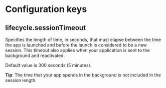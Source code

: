 # Configuration keys

## lifecycle.sessionTimeout

Specifies the length of time, in seconds, that must elapse between the time the app is launched and before the launch is considered to be a new session. This timeout also applies when your application is sent to the background and reactivated.

Default value is 300 seconds (5 minutes).

**Tip**: The time that your app spends in the background is not included in the session length.

